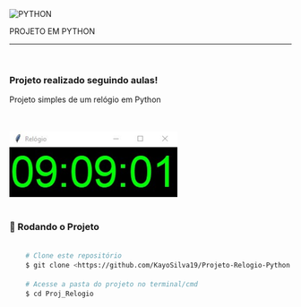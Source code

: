 
</br>
<img align="center" alt="PYTHON" 
        src="https://img.shields.io/badge/Python-3776AB?style=for-the-badge&logo=python&logoColor=white">
<p>PROJETO EM PYTHON</p>
<hr>
</br>
    <h3> Projeto realizado seguindo aulas!</h3>
    <p> Projeto simples de um relógio em Python </p>
    </br>
</br>
    <img id="relogio" src="./img/screen_Relogio.png" alt="Relógio" width="300" />

</br>
</br>

### 🎲 Rodando o Projeto

```bash

    # Clone este repositório  
    $ git clone <https://github.com/KayoSilva19/Projeto-Relogio-Python.git>

    # Acesse a pasta do projeto no terminal/cmd
    $ cd Proj_Relogio


```
